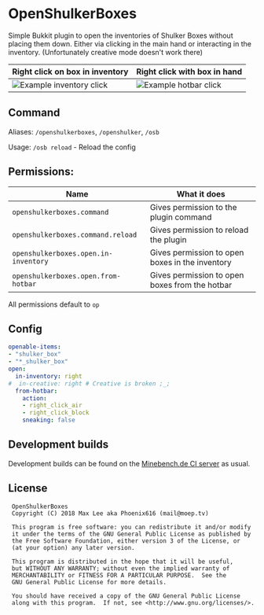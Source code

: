 # OpenShulkerBoxes
Simple Bukkit plugin to open the inventories of Shulker Boxes without placing them down. Either via clicking in the main hand or interacting in the inventory. (Unfortunately creative mode doesn't work there)

Right click on box in inventory                             | Right click with box in hand
------------------------------------------------------------|---------------------------------------------------------
![Example inventory click](https://i.imgur.com/LQzBlVs.gif) | ![Example hotbar click](https://i.imgur.com/8gfInE2.gif)

## Command
Aliases: `/openshulkerboxes`, `/openshulker`, `/osb`

Usage: `/osb reload` - Reload the config

## Permissions:
Name                                 | What it does
-------------------------------------|-------------------------------------------------
`openshulkerboxes.command`           | Gives permission to the plugin command
`openshulkerboxes.command.reload`    | Gives permission to reload the plugin
`openshulkerboxes.open.in-inventory` | Gives permission to open boxes in the inventory
`openshulkerboxes.open.from-hotbar`  | Gives permission to open boxes from the hotbar

All permissions default to `op`

## Config
```yaml
openable-items:
- "shulker_box"
- "*_shulker_box"
open:
  in-inventory: right
#  in-creative: right # Creative is broken ;_;
  from-hotbar:
    action:
    - right_click_air
    - right_click_block
    sneaking: false
```

## Development builds
Development builds can be found on the [Minebench.de CI server](https://ci.minebench.de/job/OpenShulkerBoxes/) as usual.

## License

```
 OpenShulkerBoxes
 Copyright (C) 2018 Max Lee aka Phoenix616 (mail@moep.tv)

 This program is free software: you can redistribute it and/or modify
 it under the terms of the GNU General Public License as published by
 the Free Software Foundation, either version 3 of the License, or
 (at your option) any later version.

 This program is distributed in the hope that it will be useful,
 but WITHOUT ANY WARRANTY; without even the implied warranty of
 MERCHANTABILITY or FITNESS FOR A PARTICULAR PURPOSE.  See the
 GNU General Public License for more details.

 You should have received a copy of the GNU General Public License
 along with this program.  If not, see <http://www.gnu.org/licenses/>.
```
